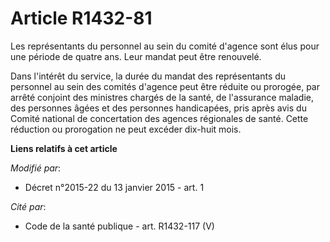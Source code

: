 # Article R1432-81

Les représentants du personnel au sein du comité d'agence sont élus pour une période de quatre ans. Leur mandat peut être
renouvelé. 

Dans l'intérêt du service, la durée du mandat des représentants du personnel au sein des comités d'agence peut être réduite
ou prorogée, par arrêté conjoint des ministres chargés de la santé, de l'assurance maladie, des personnes âgées et des
personnes handicapées, pris après avis du Comité national de concertation des agences régionales de santé. Cette réduction ou
prorogation ne peut excéder dix-huit mois.

**Liens relatifs à cet article**

_Modifié par_:

  - Décret n°2015-22 du 13 janvier 2015 - art. 1

_Cité par_:

  - Code de la santé publique - art. R1432-117 (V)
